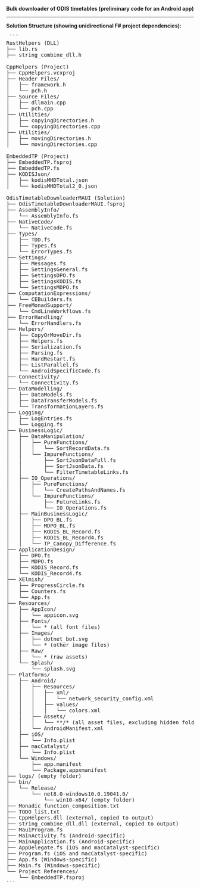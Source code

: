 **Bulk downloader of ODIS timetables (preliminary code for an Android app)**

************************************************************

**Solution Structure (showing unidirectional F# project dependencies):**
<pre lang="markdown"> ```
RustHelpers (DLL)
├── lib.rs
├── string_combine_dll.h

CppHelpers (Project)
├── CppHelpers.vcxproj
├── Header Files/
│   ├── framework.h
│   └── pch.h
├── Source Files/
│   ├── dllmain.cpp
│   └── pch.cpp
├── Utilities/
│   ├── copyingDirectories.h
│   └── copyingDirectories.cpp
├── Utilities/
│   ├── movingDirectories.h
│   └── movingDirectories.cpp

EmbeddedTP (Project)
├── EmbeddedTP.fsproj
├── EmbeddedTP.fs
├── KODISJson/
│   ├── kodisMHDTotal.json
│   └── kodisMHDTotal2_0.json

OdisTimetableDownloaderMAUI (Solution)
├── OdisTimetableDownloaderMAUI.fsproj
├── AssemblyInfo/
│   └── AssemblyInfo.fs
├── NativeCode/
│   └── NativeCode.fs
├── Types/
│   ├── TDD.fs
│   ├── Types.fs
│   └── ErrorTypes.fs
├── Settings/
│   ├── Messages.fs
│   ├── SettingsGeneral.fs
│   ├── SettingsDPO.fs
│   ├── SettingsKODIS.fs
│   └── SettingsMDPO.fs
├── ComputationExpressions/
│   └── CEBuilders.fs
├── FreeMonadSupport/
│   └── CmdLineWorkflows.fs
├── ErrorHandling/
│   └── ErrorHandlers.fs
├── Helpers/
│   ├── CopyOrMoveDir.fs
│   ├── Helpers.fs
│   ├── Serialization.fs
│   ├── Parsing.fs
│   ├── HardRestart.fs
│   ├── ListParallel.fs
│   └── AndroidSpecificCode.fs
├── Connectivity/
│   └── Connectivity.fs
├── DataModelling/
│   ├── DataModels.fs
│   ├── DataTransferModels.fs
│   └── TransformationLayers.fs
├── Logging/
│   ├── LogEntries.fs
│   └── Logging.fs
├── BusinessLogic/
│   ├── DataManipulation/
│   │   ├── PureFunctions/
│   │   │   └── SortRecordData.fs
│   │   └── ImpureFunctions/
│   │       ├── SortJsonDataFull.fs
│   │       ├── SortJsonData.fs
│   │       └── FilterTimetableLinks.fs
│   ├── IO_Operations/
│   │   ├── PureFunctions/
│   │   │   └── CreatePathsAndNames.fs
│   │   └── ImpureFunctions/
│   │       ├── FutureLinks.fs
│   │       └── IO_Operations.fs
│   ├── MainBusinessLogic/
│   │   ├── DPO_BL.fs
│   │   ├── MDPO_BL.fs
│   │   ├── KODIS_BL_Record.fs
│   │   ├── KODIS_BL_Record4.fs
│   │   └── TP_Canopy_Difference.fs
├── ApplicationDesign/
│   ├── DPO.fs
│   ├── MDPO.fs
│   ├── KODIS_Record.fs
│   └── KODIS_Record4.fs
├── XElmish/
│   ├── ProgressCircle.fs
│   ├── Counters.fs
│   └── App.fs
├── Resources/
│   ├── AppIcon/
│   │   └── appicon.svg
│   ├── Fonts/
│   │   └── * (all font files)
│   ├── Images/
│   │   ├── dotnet_bot.svg
│   │   └── * (other image files)
│   ├── Raw/
│   │   └── * (raw assets)
│   └── Splash/
│       └── splash.svg
├── Platforms/
│   ├── Android/
│   │   ├── Resources/
│   │   │   ├── xml/
│   │   │   │   └── network_security_config.xml
│   │   │   ├── values/
│   │   │   │   └── colors.xml
│   │   ├── Assets/
│   │   │   └── **/* (all asset files, excluding hidden folders)
│   │   └── AndroidManifest.xml
│   ├── iOS/
│   │   └── Info.plist
│   ├── macCatalyst/
│   │   └── Info.plist
│   └── Windows/
│       ├── app.manifest
│       └── Package.appxmanifest
├── logs/ (empty folder)
├── bin/
│   └── Release/
│       └── net8.0-windows10.0.19041.0/
│           └── win10-x64/ (empty folder)
├── Monadic_function_composition.txt
├── TODO_list.txt
├── CppHelpers.dll (external, copied to output)
├── string_combine_dll.dll (external, copied to output)
├── MauiProgram.fs
├── MainActivity.fs (Android-specific)
├── MainApplication.fs (Android-specific)
├── AppDelegate.fs (iOS and macCatalyst-specific)
├── Program.fs (iOS and macCatalyst-specific)
├── App.fs (Windows-specific)
├── Main.fs (Windows-specific)
└── Project References/
    └── EmbeddedTP.fsproj
``` </pre>
